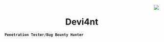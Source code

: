 <img align="right" src="https://visitor-badge.laobi.icu/badge?page_id=jwenjian.visitor-badge&left_color=red&right_color=black" />

<h1 align="center">Devi4nt</h1>

**`Penetration Tester/Bug Bounty Hunter`**



